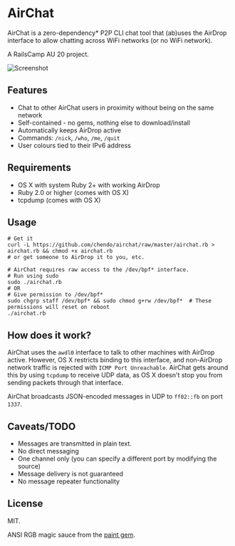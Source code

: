 # AirChat

AirChat is a zero-dependency* P2P CLI chat tool that (ab)uses the AirDrop interface to
allow chatting across WiFi networks (or no WiFi network).

A RailsCamp AU 20 project.

![Screenshot](https://cloud.githubusercontent.com/assets/2661/21078310/7b9c0202-bfbe-11e6-8448-8aad4de69cbf.png)

## Features

* Chat to other AirChat users in proximity without being on the same network
* Self-contained - no gems, nothing else to download/install
* Automatically keeps AirDrop active
* Commands: `/nick`, `/who`, `/me`, `/quit`
* User colours tied to their IPv6 address

## Requirements

* OS X with system Ruby 2+ with working AirDrop
* Ruby 2.0 or higher (comes with OS X)
* tcpdump (comes with OS X)

## Usage

```
# Get it
curl -L https://github.com/chendo/airchat/raw/master/airchat.rb > airchat.rb && chmod +x airchat.rb
# or get someone to AirDrop it to you, etc.

# AirChat requires raw access to the /dev/bpf* interface.
# Run using sudo
sudo ./airchat.rb
# OR
# Give permission to /dev/bpf*
sudo chgrp staff /dev/bpf* && sudo chmod g+rw /dev/bpf*  # These permissions will reset on reboot
./airchat.rb
```

## How does it work?

AirChat uses the `awdl0` interface to talk to other machines with AirDrop active.
However, OS X restricts binding to this interface, and non-AirDrop network traffic is rejected
with `ICMP Port Unreachable`. AirChat gets around this by using `tcpdump` to receive UDP data,
as OS X doesn't stop you from sending packets through that interface.

AirChat broadcasts JSON-encoded messages in UDP to `ff02::fb` on port `1337`.

## Caveats/TODO

* Messages are transmitted in plain text.
* No direct messaging
* One channel only (you can specify a different port by modifying the source)
* Message delivery is not guaranteed
* No message repeater functionality

## License

MIT.

ANSI RGB magic sauce from the [paint gem](https://github.com/janlelis/paint).

